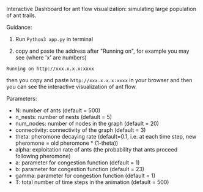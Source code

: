 Interactive Dashboard for ant flow visualization: simulating large population of ant trails.

Guidance:

1. Run ```Python3 app.py``` in terminal

2. copy and paste the address after "Running on", for example you may see (where 'x' are numbers)

  ```Running on http://xxx.x.x.x:xxxx```

  then you copy and paste ```http://xxx.x.x.x:xxxx``` in your browser and then you can see the interactive visualization of ant flow. 

Parameters: 

- N: number of ants (default = 500)
- n_nests: number of nests (default = 5)
- num_nodes: number of nodes in the graph (default = 20)
- connectivity: connectivity of the graph (default = 3)
- theta: pheromone decaying rate (default=0.1, i.e. at each time step, new pheromone = old pheromone * (1-theta))
- alpha: exploitation rate of ants (the probability that ants proceed following pheromone)
- a: parameter for congestion function (default = 1)
- b: parameter for congestion function (default = 23)
- gamma: parameter for congestion function (default = 1)
- T: total number of time steps in the animation (default = 500)





